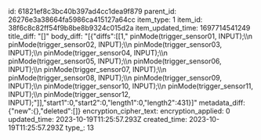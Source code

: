 id: 61821ef8c3bc40b397ad4cc1dea9f879
parent_id: 26276e3a38664fa5986ca415127a64cc
item_type: 1
item_id: 38f6c8c82ff54f9b8be8b9324c015d2a
item_updated_time: 1697714541249
title_diff: "[]"
body_diff: "[{\"diffs\":[[1,\"  pinMode(trigger_sensor01, INPUT);\\\n  pinMode(trigger_sensor02, INPUT);\\\n  pinMode(trigger_sensor03, INPUT);\\\n  pinMode(trigger_sensor04, INPUT);\\\n  pinMode(trigger_sensor05, INPUT);\\\n  pinMode(trigger_sensor06, INPUT);\\\n  pinMode(trigger_sensor07, INPUT);\\\n  pinMode(trigger_sensor08, INPUT);\\\n  pinMode(trigger_sensor09, INPUT);\\\n  pinMode(trigger_sensor10, INPUT);\\\n  pinMode(trigger_sensor11, INPUT);\\\n  pinMode(trigger_sensor12, INPUT);\"]],\"start1\":0,\"start2\":0,\"length1\":0,\"length2\":431}]"
metadata_diff: {"new":{},"deleted":[]}
encryption_cipher_text: 
encryption_applied: 0
updated_time: 2023-10-19T11:25:57.293Z
created_time: 2023-10-19T11:25:57.293Z
type_: 13